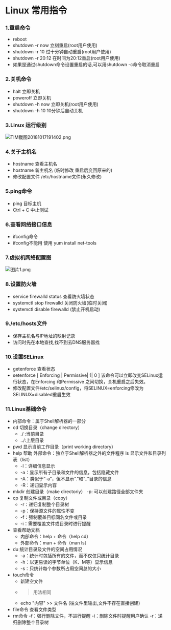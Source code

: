 # Linux 常用指令

### 1.重启命令
- reboot	
- shutdown -r now 立刻重启(root用户使用)
- shutdown -r 10 过十分钟自动重启(root用户使用)
- shutdown -r 20:12 在时间为20:12重启(root用户使用)
- 如果是通过shutdown命令设置重启的话,可以用shutdown -c命令取消重启
	
### 2.关机命令
- halt 立即关机
- poweroff 立即关机
- shutdown -h now 立即关机(root用户使用)
- shutdown -h 10 10分钟后自动关机
	
### 3.Linux 运行级别
	
![TIM截图20181017191402.png](https://upload-images.jianshu.io/upload_images/14465950-55274248149eb9b3.png?imageMogr2/auto-orient/strip%7CimageView2/2/w/1240)

### 4.关于主机名
- hostname 查看主机名
- hostname 新主机名 (临时修改 重启后变回原来的)
- 修改配置文件 /etc/hostname文件(永久修改)
	
### 5.ping命令
- ping 目标主机
- Ctrl + C 中止测试
	
### 6.查看网络接口信息
- ifconfig命令
- ifconfig不能用 使用 yum install net-tools
	
### 7.虚拟机网络配置图
	
![图片1.png](https://upload-images.jianshu.io/upload_images/14465950-c671b21d92d4ea4d.png?imageMogr2/auto-orient/strip%7CimageView2/2/w/1240)
	
### 8.设置防火墙
- service firewalld status 查看防火墙状态
- systemctl stop firewalld 关闭防火墙(临时关闭)
- systemctl disable firewalld (禁止开机启动)
	
### 9./etc/hosts文件
- 保存主机名与IP地址的映射记录
- 访问时先在本地查找,找不到去DNS服务器找
	
### 10.设置SELinux
- getenforce 查看状态
- setenforce	[ Enforcing | Permissive| 1| 0 ]
  该命令可以立即改变SELinux运行状态，在Enforcing 和Permissive  之间切换，关机重启之后失效。
- 修改配置文件/etc/selinux/config，将SELINUX=enforcing修改为SELINUX=disabled重启生效
	
### 11.Linux基础命令
- 内部命令：属于Shell解析器的一部分
- cd 切换目录（change directory）
	- ./ :当前目录
	- ../:上层目录
- pwd 显示当前工作目录（print working directory）
- help 帮助
	外部命令：独立于Shell解析器之外的文件程序
    ls 显示文件和目录列表（list）
    - -l：详细信息显示
	- -a：显示所有子目录和文件的信息，包括隐藏文件
	- -A：类似于“-a”，但不显示“.”和“..”目录的信息
	- -R：递归显示内容
- mkdir 创建目录（make directoriy）
	-p: 可以创建路径全部文件夹 
- cp 复制文件或目录（copy）
	- -r：递归复制整个目录树
	- -p：保持源文件的属性不变
	- -f：强制覆盖目标同名文件或目录
	- -i：需要覆盖文件或目录时进行提醒
- 查看帮助文档
    - 内部命令：help + 命令（help cd）
    - 外部命令：man + 命令（man ls）
- du 统计目录及文件的空间占用情况
	- -a：统计时包括所有的文件，而不仅仅只统计目录
	- -h：以更易读的字节单位（K、M等）显示信息
	- -s：只统计每个参数所占用空间总的大小
- touch命令
	- 新建空文件
	- > 用法相同
	- echo "内容" >> 文件名 (往文件里输出,文件不存在直接创建)
- file命令 查看文件类型
- rm命令
	-f：强行删除文件，不进行提醒
	-i：删除文件时提醒用户确认
	-r：递归删除整个目录树





